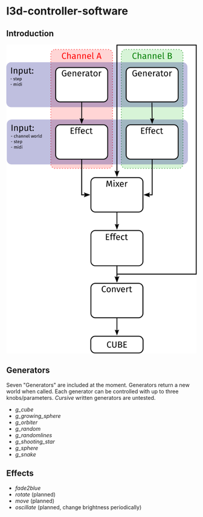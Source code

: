 # l3d-controller-software

## Introduction

![Flowchart](/flowchart.png)

## Generators

Seven "Generators" are included at the moment. Generators return a new world when called. Each generator can be controlled with up to three knobs/parameters. *Cursive* written generators are untested.

- *g_cube*
- *g_growing_sphere*
- *g_orbiter*
- *g_random*
- *g_randomlines*
- *g_shooting_star*
- *g_sphere*
- *g_snake*

## Effects

- *fade2blue*
- *rotate* (planned)
- *move* (planned)
- *oscillate* (planned, change brightness periodically)
